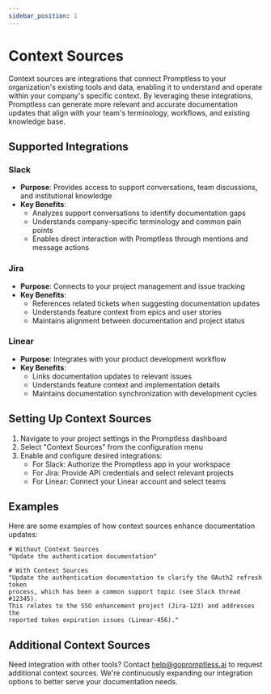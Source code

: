 ```yaml
---
sidebar_position: 1
---
```


# Context Sources

Context sources are integrations that connect Promptless to your organization's existing tools and data, enabling it to understand and operate within your company's specific context. By leveraging these integrations, Promptless can generate more relevant and accurate documentation updates that align with your team's terminology, workflows, and existing knowledge base.

## Supported Integrations

### Slack
- **Purpose**: Provides access to support conversations, team discussions, and institutional knowledge
- **Key Benefits**:
  - Analyzes support conversations to identify documentation gaps
  - Understands company-specific terminology and common pain points
  - Enables direct interaction with Promptless through mentions and message actions

### Jira
- **Purpose**: Connects to your project management and issue tracking
- **Key Benefits**:
  - References related tickets when suggesting documentation updates
  - Understands feature context from epics and user stories
  - Maintains alignment between documentation and project status

### Linear
- **Purpose**: Integrates with your product development workflow
- **Key Benefits**:
  - Links documentation updates to relevant issues
  - Understands feature context and implementation details
  - Maintains documentation synchronization with development cycles

## Setting Up Context Sources

1. Navigate to your project settings in the Promptless dashboard
2. Select "Context Sources" from the configuration menu
3. Enable and configure desired integrations:
   - For Slack: Authorize the Promptless app in your workspace
   - For Jira: Provide API credentials and select relevant projects
   - For Linear: Connect your Linear account and select teams

## Examples

Here are some examples of how context sources enhance documentation updates:

```
# Without Context Sources
"Update the authentication documentation"

# With Context Sources
"Update the authentication documentation to clarify the OAuth2 refresh token 
process, which has been a common support topic (see Slack thread #12345). 
This relates to the SSO enhancement project (Jira-123) and addresses the 
reported token expiration issues (Linear-456)."
```

## Additional Context Sources

Need integration with other tools? Contact [help@gopromptless.ai](mailto:help@gopromptless.ai) to request additional context sources. We're continuously expanding our integration options to better serve your documentation needs.
